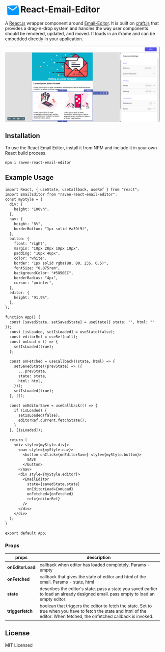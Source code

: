 # <img src="public/email_logo.png" align="left" width=50 height=40>React-Email-Editor

A [React.js](https://reactjs.org/) wrapper component around [Email-Editor](https://github.com/ravenappdev/email-editor). It is built on [craft.js](https://craft.js.org/) that provides a drag-n-drop system and handles the way user components should be rendered, updated, and moved. It loads in an iframe and can be embedded directly in your application.

![Optional Text](public/email_template.png)

## Installation

To use the React Email Editor, install it from NPM and include it in your own React build process.

```
npm i raven-react-email-editor
```

## Example Usage

```
import React, { useState, useCallback, useRef } from "react";
import EmailEditor from "raven-react-email-editor";
const myStyle = {
  div: {
    height: "100vh",
  },
  nav: {
    height: "8%",
    borderBottom: "1px solid #a39f9f",
  },
  button: {
    float: "right",
    margin: "10px 20px 10px 10px",
    padding: "10px 40px",
    color: "white",
    border: "1px solid rgba(88, 80, 236, 0.5)",
    fontSize: "0.875rem",
    backgroundColor: "#5850EC",
    borderRadius: "4px",
    cursor: "pointer",
  },
  editor: {
    height: "91.9%",
  },
};

function App() {
  const [savedState, setSavedState] = useState({ state: "", html: "" });
  const [isLoaded, setIsLoaded] = useState(false);
  const editorRef = useRef(null);
  const onLoad = () => {
    setIsLoaded(true);
  };

  const onFetched = useCallback((state, html) => {
    setSavedState((prevState) => ({
      ...prevState,
      state: state,
      html: html,
    }));
    setIsLoaded(true);
  }, []);

  const onEditorSave = useCallback(() => {
    if (isLoaded) {
      setIsLoaded(false);
      editorRef.current.fetchState();
    }
  }, [isLoaded]);

  return (
    <div style={myStyle.div}>
      <nav style={myStyle.nav}>
        <button onClick={onEditorSave} style={myStyle.button}>
          SAVE
        </button>
      </nav>
      <div style={myStyle.editor}>
        <EmailEditor
          state={savedState.state}
          onEditorLoad={onLoad}
          onFetched={onFetched}
          ref={editorRef}
        />
      </div>
    </div>
  );
}

export default App;

```

### Props

| **props**        | **description**                                                                                                                                                            |
| ---------------- | -------------------------------------------------------------------------------------------------------------------------------------------------------------------------- |
| **onEditorLoad** | callback when editor has loaded completely. Params - empty                                                                                                                 |
| **onFetched**    | callback that gives the state of editor and html of the email. Params - state, html                                                                                        |
| **state**        | describes the editor's state. pass a state you saved earlier to load an already designed email. pass empty to load an empty editor.                                        |
| **triggerfetch** | boolean that triggers the editor to fetch the state. Set to true when you have to fetch the state and html of the editor. When fetched, the onfetched callback is invoked. |

## License

MIT Licensed
